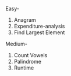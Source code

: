 Easy-
1. Anagram
2. Expenditure-analysis
3. Find Largest Element 

Medium-
1. Count Vowels
2. Palindrome
3. Runtime 